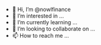 - 👋 Hi, I’m @nowlfinance
- 👀 I’m interested in ...
- 🌱 I’m currently learning ...
- 💞️ I’m looking to collaborate on ...
- 📫 How to reach me ...

<!---
nowlfinance/nowlfinance is a ✨ special ✨ repository because its `README.md` (this file) appears on your GitHub profile.
You can click the Preview link to take a look at your changes.
--->
